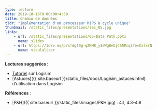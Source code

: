 ```yaml
---
type: lecture
date: 2019-10-15T8:00:00+4:30
title: Chemin de données
tldr: "Implémentation d'un processeur MIPS à cycle unique"
thumbnail: /static_files/presentations/lec_05.jpg
links: 
    - url: /static_files/presentations/05-Data Path.pptx
      name: slides
    - url: https://1drv.ms/p/s!Agf0g-qZKM8_y3eWg8eUjCS5Mnql?e=OalxrN
      name: visulaliser
---
```

**Lectures suggérées :**   
- [Tutoriel](http://www.cburch.com/logisim/docs/2.7/en/html/guide/tutorial/index.html) sur Logisim
- [Astuces]({{ site.baseurl }}/static_files/docs/Logisim_astuces.html) d'utilisation dans Logisim

**Références :**
- [P&H]({{ site.baseurl }}/static_files/images/P&H.jpg) : 4.1, 4.3-4.8
